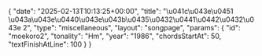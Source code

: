 {
    "date": "2025-02-13T10:13:25+00:00",
    "title": "\u041c\u043e\u0451 \u043a\u043e\u0440\u043e\u043b\u0435\u0432\u0441\u0442\u0432\u043e 2",
    "type": "miscellaneous",
    "layout": "songpage",
    "params": {
        "id": "moekoro2",
        "tonality": "Hm",
        "year": "1986",
        "chordsStartAt": 50,
        "textFinishAtLine": 100
    }
}